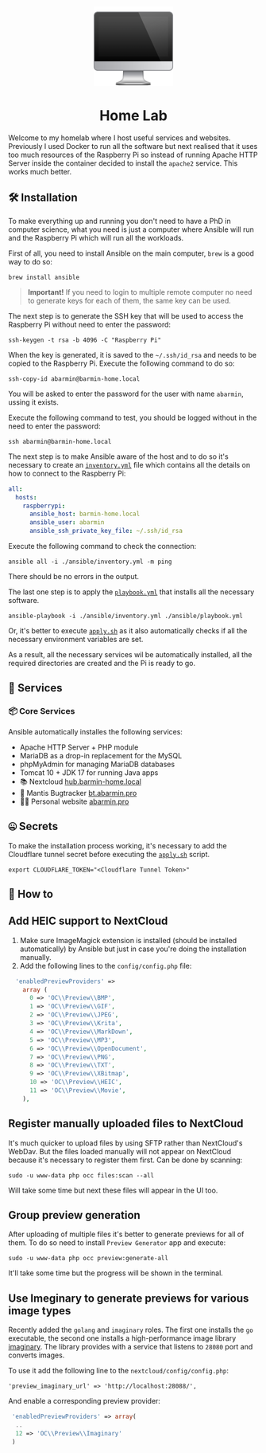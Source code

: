 <div align="center">
    <img src="./docs/img/logo.png" alt="Home Lab Logo" />
    <h1>
        Home Lab
    </h1>
</div>

Welcome to my homelab where I host useful services and websites. Previously I 
used Docker to run all the software but next realised that it uses too much
resources of the Raspberry Pi so instead of running Apache HTTP Server inside
the container decided to install the `apache2` service. This works much better. 

## 🛠️ Installation

To make everything up and running you don't need to have a PhD in computer 
science, what you need is just a computer where Ansible will run and the 
Raspberry Pi which will run all the workloads. 

First of all, you need to install Ansible on the main computer, `brew` is a good
way to do so: 

```shell
brew install ansible
```

> **Important!** If you need to login to multiple remote computer no need 
to generate keys for each of them, the same key can be used. 

The next step is to generate the SSH key that will be used to access
the Raspberry Pi without need to enter the password: 

```shell
ssh-keygen -t rsa -b 4096 -C "Raspberry Pi"
```

When the key is generated, it is saved to the `~/.ssh/id_rsa` and needs to be
copied to the Raspberry Pi. Execute the following command to do so: 

```shell
ssh-copy-id abarmin@barmin-home.local
```

You will be asked to enter the password for the user with name `abarmin`, 
ussing it exists. 

Execute the following command to test, you should be logged without in the need
to enter the password: 

```shell
ssh abarmin@barmin-home.local
```

The next step is to make Ansible aware of the host and to do so it's necessary
to create an [`inventory.yml`](./ansible/inventory.yml) file which contains
all the details on how to connect to the Raspberry Pi: 

```yml
all:
  hosts:
    raspberrypi:
      ansible_host: barmin-home.local
      ansible_user: abarmin
      ansible_ssh_private_key_file: ~/.ssh/id_rsa
```

Execute the following command to check the connection: 

```shell
ansible all -i ./ansible/inventory.yml -m ping
```

There should be no errors in the output. 

The last one step is to apply the [`playbook.yml`](./ansible/playbook.yml) that
installs all the necessary software.

```shell
ansible-playbook -i ./ansible/inventory.yml ./ansible/playbook.yml
```

Or, it's better to execute [`apply.sh`](./ansible/apply.sh) as it also
automatically checks if all the necessary environment variables are set.

As a result, all the necessary services wil be automatically installed, all 
the required directories are created and the Pi is ready to go. 

## 💼 Services

### 📦 Core Services

Ansible automatically installes the following services: 

* Apache HTTP Server + PHP module
* MariaDB as a drop-in replacement for the MySQL
* phpMyAdmin for managing MariaDB databases
* Tomcat 10 + JDK 17 for running Java apps
* 📚 Nextcloud [hub.barmin-home.local](http://hub.barmin-home.local)
* 🐞 Mantis Bugtracker [bt.abarmin.pro](https://bt.abarmin.pro)
* 👨‍💻 Personal website [abarmin.pro](https://old.abarmin.pro)

## 🤐 Secrets

To make the installation process working, it's necessary to add the Cloudflare
tunnel secret before executing the [`apply.sh`](./ansible/apply.sh) script. 

```shell
export CLOUDFLARE_TOKEN="<Cloudflare Tunnel Token>"
```

## 🙋 How to 

## Add HEIC support to NextCloud

1. Make sure ImageMagick extension is installed (should be installed automatically) 
  by Ansible but just in case you're doing the installation manually. 
2. Add the following lines to the `config/config.php` file: 

```php
  'enabledPreviewProviders' =>
    array (
      0 => 'OC\\Preview\\BMP',
      1 => 'OC\\Preview\\GIF',
      2 => 'OC\\Preview\\JPEG',
      3 => 'OC\\Preview\\Krita',
      4 => 'OC\\Preview\\MarkDown',
      5 => 'OC\\Preview\\MP3',
      6 => 'OC\\Preview\\OpenDocument',
      7 => 'OC\\Preview\\PNG',
      8 => 'OC\\Preview\\TXT',
      9 => 'OC\\Preview\\XBitmap',
      10 => 'OC\\Preview\\HEIC',
      11 => 'OC\\Preview\\Movie',
    ),
```

## Register manually uploaded files to NextCloud

It's much quicker to upload files by using SFTP rather than NextCloud's WebDav. 
But the files loaded manually will not appear on NextCloud because it's necessary
to register them first. Can be done by scanning: 

```shell
sudo -u www-data php occ files:scan --all
```

Will take some time but next these files will appear in the UI too. 

## Group preview generation

After uploading of multiple files it's better to generate previews for all of them. 
To do so need to install `Preview Generator` app and execute: 

```shell
sudo -u www-data php occ preview:generate-all
```

It'll take some time but the progress will be shown in the terminal. 

## Use Imeginary to generate previews for various image types

Recently added the `golang` and `imaginary` roles. The first one installs
the `go` executable, the second one installs a high-performance image library
[imaginary](https://github.com/h2non/imaginary). The library provides with 
a service that listens to `28080` port and converts images. 

To use it add the following line to the `nextcloud/config/config.php`:

```
'preview_imaginary_url' => 'http://localhost:28088/',
```

And enable a corresponding preview provider: 

```php
 'enabledPreviewProviders' => array(
  ..
  12 => 'OC\\Preview\\Imaginary'
 )
```
